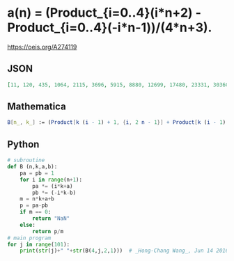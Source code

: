 # a\(n\) \= \(Product\_\{i\=0\.\.4\}\(i\*n\+2\) \- Product\_\{i\=0\.\.4\}\(\-i\*n\-1\)\)/\(4\*n\+3\)\.
https://oeis.org/A274119
## JSON
```JSON
[11, 120, 435, 1064, 2115, 3696, 5915, 8880, 12699, 17480, 23331, 30360, 38675, 48384, 59595, 72416, 86955, 103320, 121619, 141960, 164451, 189200, 216315, 245904, 278075, 312936, 350595, 391160, 434739, 481440, 531371, 584640]
```
## Mathematica
```Mathematica
B[n_, k_] := (Product[k (i - 1) + 1, {i, 2 n - 1}] + Product[k (i - 1) + 2, {i, 2 n - 1}])/(2 k (n - 1) + 3); Table[B[3, n], {n, 0, 31}] (* _Michael De Vlieger_, Jun 10 2016 *)
```
## Python
```Python
# subroutine
def B (n,k,a,b):
    pa = pb = 1
    for i in range(n+1):
        pa *= (i*k+a)
        pb *= (-i*k-b)
    m = n*k+a+b
    p = pa-pb
    if m == 0:
        return "NaN"
    else:
        return p/m
# main program
for j in range(101):
    print(str(j)+" "+str(B(4,j,2,1)))  # _Hong-Chang Wang_, Jun 14 2016
```

